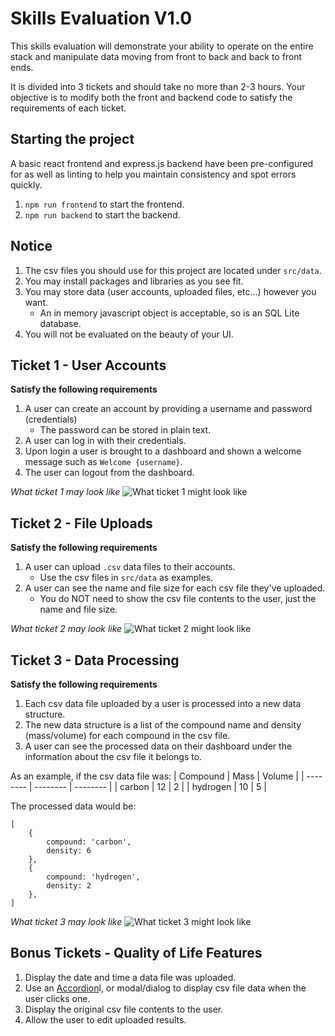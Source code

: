 # Skills Evaluation V1.0

This skills evaluation will demonstrate your ability to operate on the entire stack and manipulate data moving from front to back and back to front ends.

It is divided into 3 tickets and should take no more than 2-3 hours. Your objective is to modify both the front and backend code to satisfy the requirements of each ticket.

## Starting the project

A basic react frontend and express.js backend have been pre-configured for as well as linting to help you maintain consistency and spot errors quickly.

1. `npm run frontend` to start the frontend.
2. `npm run backend` to start the backend.

## Notice

1. The csv files you should use for this project are located under `src/data`.
2. You may install packages and libraries as you see fit.
3. You may store data (user accounts, uploaded files, etc...) however you want.
	* An in memory javascript object is acceptable, so is an SQL Lite database.
4. You will not be evaluated on the beauty of your UI.

## Ticket 1 - User Accounts

**Satisfy the following requirements**

1. A user can create an account by providing a username and password (credentials)
	* The password can be stored in plain text.
2. A user can log in with their credentials.
3. Upon login a user is brought to a dashboard and shown a welcome message such as `Welcome {username}`.
4. The user can logout from the dashboard.

_What ticket 1 may look like_
![What ticket 1 might look like](examples/ticket.png)

## Ticket 2 - File Uploads

**Satisfy the following requirements**

1. A user can upload `.csv` data files to their accounts.
	* Use the csv files in `src/data` as examples.
2. A user can see the name and file size for each csv file they've uploaded.
	* You do NOT need to show the csv file contents to the user, just the name and file size.

_What ticket 2 may look like_
![What ticket 2 might look like](examples/ticket.png)

## Ticket 3 - Data Processing

**Satisfy the following requirements**

1. Each csv data file uploaded by a user is processed into a new data structure.
2. The new data structure is a list of the compound name and density (mass/volume) for each compound in the csv file.
3. A user can see the processed data on their dashboard under the information about the csv file it belongs to.

As an example, if the csv data file was:
| Compound | Mass     | Volume   |
| -------- | -------- | -------- |
| carbon   | 12       | 2        |
| hydrogen | 10        | 5        |

The processed data would be:

```
[
	{
		compound: 'carbon',
		density: 6
	},
	{
		compound: 'hydrogen',
		density: 2
	},
]
```

_What ticket 3 may look like_
![What ticket 3 might look like](examples/ticket.png)

## Bonus Tickets - Quality of Life Features

1. Display the date and time a data file was uploaded.
2. Use an [Accordion](https://uxdesign.cc/ui-cheat-sheet-accordions-3e88f0d4dfee)l, or modal/dialog to display csv file data when the user clicks one.
3. Display the original csv file contents to the user.
4. Allow the user to edit uploaded results.